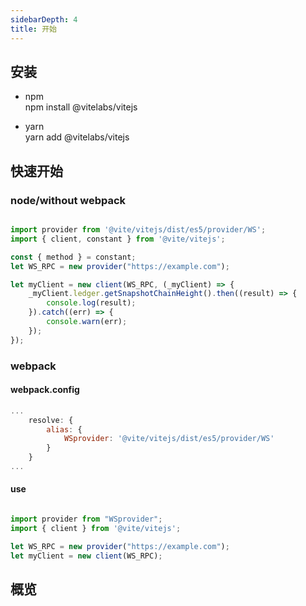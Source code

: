 ```yaml
---
sidebarDepth: 4
title: 开始
---
```

## 安装
- npm  
npm install @vitelabs/vitejs

- yarn   
yarn add @vitelabs/vitejs

## 快速开始  

### node/without webpack
```javascript

import provider from '@vite/vitejs/dist/es5/provider/WS';
import { client, constant } from '@vite/vitejs';

const { method } = constant;
let WS_RPC = new provider("https://example.com");

let myClient = new client(WS_RPC, (_myClient) => {
    _myClient.ledger.getSnapshotChainHeight().then((result) => {
        console.log(result);
    }).catch((err) => {
        console.warn(err);
    });
});

```

### webpack  

#### webpack.config  

```javascript
...
    resolve: {
        alias: {
            WSprovider: '@vite/vitejs/dist/es5/provider/WS'
        }
    }
...
```
#### use
```javascript

import provider from "WSprovider";
import { client } from '@vite/vitejs';

let WS_RPC = new provider("https://example.com");
let myClient = new client(WS_RPC);

```

## 概览
 

